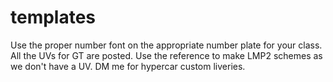# templates

Use the proper number font on the appropriate number plate for your class.
All the UVs for GT are posted.
Use the reference to make LMP2 schemes as we don't have a UV.
DM me for hypercar custom liveries.
